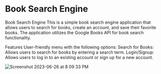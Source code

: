 # Book Search Engine

Book Search Engine
This is a simple book search engine application that allows users to search for books, create an account, and save their favorite books. The application utilizes the Google Books API for book search functionality.

Features
User-friendly menu with the following options:
Search for Books: Allows users to search for books by entering a search term.
Login/Signup: Allows users to log in to an existing account or sign up for a new account.


![Screenshot 2023-06-26 at 8 09 33 PM](https://github.com/Cleegould/book-search-engine/assets/121259743/d80f9e21-fc15-43c6-8806-97db8f3ac7d1)
